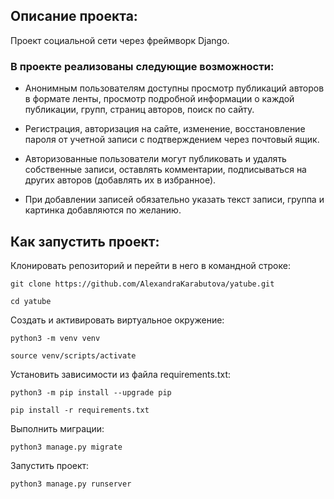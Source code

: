 ## Описание проекта:
Проект социальной сети через фреймворк Django.

### В проекте реализованы следующие возможности:
* Анонимным пользователям доступны просмотр публикаций авторов в формате ленты, просмотр подробной информации о каждой публикации, групп, страниц авторов, поиск по сайту. 

* Регистрация, авторизация на сайте, изменение, восстановление пароля от учетной записи с подтверждением через почтовый ящик.

* Авторизованные пользователи могут публиковать и удалять собственные записи, оставлять комментарии, подписываться на других авторов (добавлять их в избранное).

* При добавлении записей обязательно указать текст записи, группа и картинка добавляются по желанию.

## Как запустить проект:
Клонировать репозиторий и перейти в него в командной строке:
```
git clone https://github.com/AlexandraKarabutova/yatube.git
```
```
cd yatube
```
Cоздать и активировать виртуальное окружение:
```
python3 -m venv venv
```
```
source venv/scripts/activate
```
Установить зависимости из файла requirements.txt:
```
python3 -m pip install --upgrade pip
```
```
pip install -r requirements.txt
```
Выполнить миграции:
```
python3 manage.py migrate
```
Запустить проект:
```
python3 manage.py runserver
```
